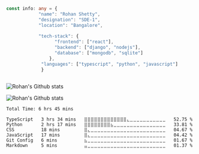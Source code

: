```typescript
const info: any = {
            "name": "Rohan Shetty", 
            "designation": "SDE-1",
            "location": "Bangalore",
            
            "tech-stack": {
                  "frontend": ["react"],
                  "backend": ["django", "nodejs"],
                  "database": ["mongodb", "sqlite"]
                },
             "languages": ["typescript", "python", "javascript"]
             }
     
```



![Rohan's Github stats](https://github-readme-stats.vercel.app/api?username=rohansh-tty&show_icons=true&theme=tokyonight)

![Rohan's Github stats](https://github-readme-stats.vercel.app/api/top-langs?username=rohansh-tty&show_icons=true&theme=tokyonight)



<!--START_SECTION:waka-->

```text
Total Time: 6 hrs 45 mins

TypeScript   3 hrs 34 mins   ⣿⣿⣿⣿⣿⣿⣿⣿⣿⣿⣿⣿⣿⣄⣀⣀⣀⣀⣀⣀⣀⣀⣀⣀⣀   52.75 %
Python       2 hrs 17 mins   ⣿⣿⣿⣿⣿⣿⣿⣿⣦⣀⣀⣀⣀⣀⣀⣀⣀⣀⣀⣀⣀⣀⣀⣀⣀   33.81 %
CSS          18 mins         ⣿⣄⣀⣀⣀⣀⣀⣀⣀⣀⣀⣀⣀⣀⣀⣀⣀⣀⣀⣀⣀⣀⣀⣀⣀   04.67 %
JavaScript   17 mins         ⣿⣄⣀⣀⣀⣀⣀⣀⣀⣀⣀⣀⣀⣀⣀⣀⣀⣀⣀⣀⣀⣀⣀⣀⣀   04.42 %
Git Config   6 mins          ⣦⣀⣀⣀⣀⣀⣀⣀⣀⣀⣀⣀⣀⣀⣀⣀⣀⣀⣀⣀⣀⣀⣀⣀⣀   01.67 %
Markdown     5 mins          ⣤⣀⣀⣀⣀⣀⣀⣀⣀⣀⣀⣀⣀⣀⣀⣀⣀⣀⣀⣀⣀⣀⣀⣀⣀   01.37 %
```

<!--END_SECTION:waka-->
